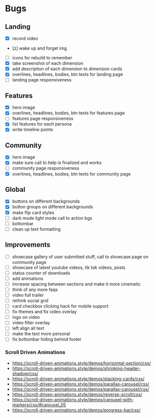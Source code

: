 # Bugs

## Landing

- [x] record video
- [z] wake up and forget img
- [ ] icons for rebuild to remember
- [x] take screenshot of each dimension
- [x] add description of each dimension to dimension cards
- [x] overlines, headlines, bodies, btn texts for landing page
- [ ] landing page responsiveness

## Features

- [x] hero image
- [x] overlines, headlines, bodies, btn texts for features page
- [ ] features page responsiveness
- [x] list features for each persona
- [x] write timeline points

## Community

- [x] hero image
- [x] make sure call to help is finalized and works
- [ ] community page responsiveness
- [x] overlines, headlines, bodies, btn texts for community page

## Global

- [x] buttons on different backgrounds
- [x] button groups on different backgrounds
- [x] make flip card styles
- [ ] dark mode light mode call to action bgs
- [ ] bottombar
- [ ] clean up text formatting

## Improvements

- [ ] showcase gallery of user submitted stuff, call to showcase page on community page
- [ ] showcase of latest youtube videos, tik tok videos, posts
- [ ] status counter of downloads
- [ ] add animations
- [ ] increase spacing between sections and make it more cinematic
- [ ] think of any more faqs
- [ ] video full trailer
- [ ] rethink social grid
- [ ] card checkbox clicking hack for mobile support
- [ ] fix themes and fix video overlay
- [ ] logo on video
- [ ] video filter overlay
- [ ] left align all text
- [ ] make the text more personal
- [ ] fix bottombar hiding behind footer

### Scroll Driven Animations

- https://scroll-driven-animations.style/demos/horizontal-section/css/
- https://scroll-driven-animations.style/demos/shrinking-header-shadow/css/
- https://scroll-driven-animations.style/demos/stacking-cards/css/
- https://scroll-driven-animations.style/demos/parallax-carousel/css/
- https://scroll-driven-animations.style/demos/parallax-carousel/css/
- https://scroll-driven-animations.style/demos/reverse-scroll/css/
- https://scroll-driven-animations.style/demos/carousel-with-markers/css/#carousel_05
- https://scroll-driven-animations.style/demos/progress-bar/css/
